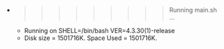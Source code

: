 * >>>>>>>>> Running main.sh ...
  * Running on SHELL=/bin/bash VER=4.3.30(1)-release
  * Disk size = 1501716K. Space Used = 1501716K.
